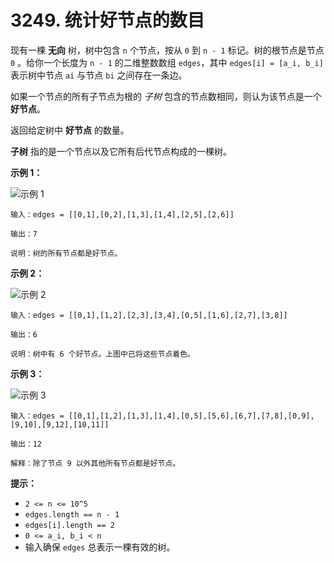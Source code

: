 # 3249. 统计好节点的数目

现有一棵 **无向** 树，树中包含 `n` 个节点，按从 `0` 到 `n - 1` 标记。树的根节点是节点 `0` 。给你一个长度为 `n - 1` 的二维整数数组 `edges`，其中 `edges[i] = [a_i, b_i]` 表示树中节点 `ai` 与节点 `bi` 之间存在一条边。

如果一个节点的所有子节点为根的 *子树* 包含的节点数相同，则认为该节点是一个 **好节点**。

返回给定树中 **好节点** 的数量。

**子树** 指的是一个节点以及它所有后代节点构成的一棵树。

**示例 1：**

![示例 1](https://assets.leetcode.com/uploads/2024/05/26/tree1.png)

```()
输入：edges = [[0,1],[0,2],[1,3],[1,4],[2,5],[2,6]]

输出：7

说明：树的所有节点都是好节点。
```

**示例 2：**

![示例 2](https://assets.leetcode.com/uploads/2024/06/03/screenshot-2024-06-03-193552.png)

```()
输入：edges = [[0,1],[1,2],[2,3],[3,4],[0,5],[1,6],[2,7],[3,8]]

输出：6

说明：树中有 6 个好节点。上图中已将这些节点着色。
```

**示例 3：**

![示例 3](https://assets.leetcode.com/uploads/2024/08/08/rob.jpg)

```()
输入：edges = [[0,1],[1,2],[1,3],[1,4],[0,5],[5,6],[6,7],[7,8],[0,9],[9,10],[9,12],[10,11]]

输出：12

解释：除了节点 9 以外其他所有节点都是好节点。
```

**提示：**

- `2 <= n <= 10^5`
- `edges.length == n - 1`
- `edges[i].length == 2`
- `0 <= a_i, b_i < n`
- 输入确保 `edges` 总表示一棵有效的树。
